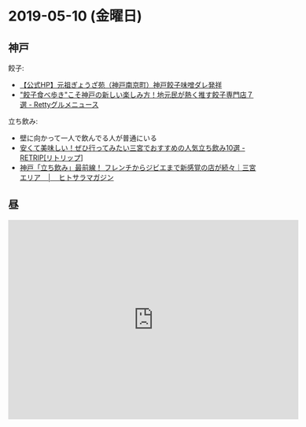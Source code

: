# 2019-05-10 (金曜日)

## 神戸

餃子:

- [【公式HP】元祖ぎょうざ苑（神戸南京町）神戸餃子味噌ダレ発祥](https://www.ganso-gyozaen.co.jp/)
- ["餃子食べ歩き"こそ神戸の新しい楽しみ方！地元民が熱く推す餃子専門店７選 - Rettyグルメニュース](https://retty.news/35296/)

立ち飲み:

- 壁に向かって一人で飲んでる人が普通にいる
- [安くて美味しい！ぜひ行ってみたい三宮でおすすめの人気立ち飲み10選 - RETRIP[リトリップ]](https://retrip.jp/articles/11500/)
- [神戸「立ち飲み」最前線！ フレンチからジビエまで新感覚の店が続々｜三宮エリア　│　ヒトサラマガジン](https://magazine.hitosara.com/article/1567/)


## 昼

<iframe height='405' width='590' frameborder='0' allowtransparency='true' scrolling='no' src='https://www.strava.com/activities/2360212516/embed/fa341f6e70d8dbc04ab1bff06aed5938dfed6eed'></iframe>
